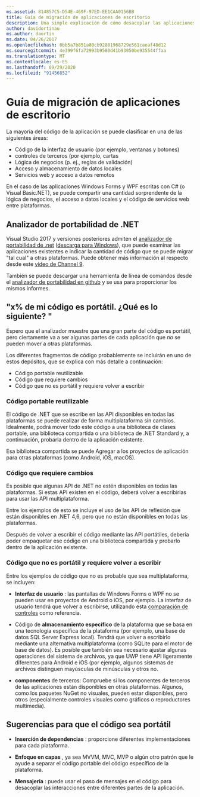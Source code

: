 ```yaml
---
ms.assetid: 814857C5-D54E-469F-97ED-EE1CAA0156BB
title: Guía de migración de aplicaciones de escritorio
description: Una simple explicación de cómo desacoplar las aplicaciones de Windows Forms o WPF existentes para crear aplicaciones multiplataforma que se ejecuten en macOS, iOS, Android, así como UWP/Windows 10.
author: davidortinau
ms.author: daortin
ms.date: 04/26/2017
ms.openlocfilehash: 0bb5a7b851a80cb92881968729e561caeaf48d12
ms.sourcegitcommit: 4e399f6fa72993b9580d41b93050be935544ffaa
ms.translationtype: MT
ms.contentlocale: es-ES
ms.lasthandoff: 09/29/2020
ms.locfileid: "91456852"
---
```

# <a name="desktop-app-porting-guidance"></a>Guía de migración de aplicaciones de escritorio

La mayoría del código de la aplicación se puede clasificar en una de las siguientes áreas:

- Código de la interfaz de usuario (por ejemplo, ventanas y botones)
- controles de terceros (por ejemplo, cartas
- Lógica de negocios (p. ej., reglas de validación)
- Acceso y almacenamiento de datos locales
- Servicios web y acceso a datos remotos

En el caso de las aplicaciones Windows Forms y WPF escritas con C# (o Visual Basic.NET), se puede compartir una cantidad sorprendente de la lógica de negocios, el acceso a datos locales y el código de servicios web entre plataformas.

## <a name="net-portability-analyzer"></a>Analizador de portabilidad de .NET

Visual Studio 2017 y versiones posteriores admiten el [analizador de portabilidad de .net](/dotnet/articles/standard/portability-analyzer) ([descarga para Windows](https://marketplace.visualstudio.com/items?itemName=ConnieYau.NETPortabilityAnalyzer)), que puede examinar las aplicaciones existentes e indicar la cantidad de código que se puede migrar "tal cual" a otras plataformas. Puede obtener más información al respecto desde este [vídeo de Channel 9](https://channel9.msdn.com/Blogs/Seth-Juarez/A-Brief-Look-at-the-NET-Portability-Analyzer).

También se puede descargar una herramienta de línea de comandos desde el [analizador de portabilidad en github](https://github.com/Microsoft/dotnet-apiport) y se usa para proporcionar los mismos informes.

## <a name="x-of-my-code-is-portable-what-next"></a>"x% de mi código es portátil. ¿Qué es lo siguiente? "

Espero que el analizador muestre que una gran parte del código es portátil, pero ciertamente va a ser algunas partes de cada aplicación que _no_ se pueden mover a otras plataformas.

Los diferentes fragmentos de código probablemente se incluirán en uno de estos depósitos, que se explica con más detalle a continuación:

- Código portable reutilizable
- Código que requiere cambios
- Código que no es portátil y requiere volver a escribir

### <a name="re-useable-portable-code"></a>Código portable reutilizable

El código de .NET que se escribe en las API disponibles en todas las plataformas se puede realizar de forma multiplataforma sin cambios. Idealmente, podrá mover todo este código a una biblioteca de clases portable, una biblioteca compartida o una biblioteca de .NET Standard y, a continuación, probarla dentro de la aplicación existente.

Esa biblioteca compartida se puede Agregar a los proyectos de aplicación para otras plataformas (como Android, iOS, macOS).

### <a name="code-that-requires-changes"></a>Código que requiere cambios

Es posible que algunas API de .NET no estén disponibles en todas las plataformas. Si estas API existen en el código, deberá volver a escribirlas para usar las API multiplataforma.

Entre los ejemplos de esto se incluye el uso de las API de reflexión que están disponibles en .NET 4,6, pero que no están disponibles en todas las plataformas.

Después de volver a escribir el código mediante las API portátiles, debería poder empaquetar ese código en una biblioteca compartida y probarlo dentro de la aplicación existente.

### <a name="code-that-isnt-portable-and-requires-a-re-write"></a>Código que no es portátil y requiere volver a escribir

Entre los ejemplos de código que no es probable que sea multiplataforma, se incluyen:

- **Interfaz de usuario** : las pantallas de Windows Forms o WPF no se pueden usar en proyectos de Android o iOS, por ejemplo. La interfaz de usuario tendrá que volver a escribirse, utilizando esta [comparación de controles](~/cross-platform/desktop/controls/index.md) como referencia.

- Código de **almacenamiento específico** de la plataforma que se basa en una tecnología específica de la plataforma (por ejemplo, una base de datos SQL Server Express local). Tendrá que volver a escribirlo mediante una alternativa multiplataforma (como SQLite para el motor de base de datos).
Es posible que también sea necesario ajustar algunas operaciones del sistema de archivos, ya que UWP tiene API ligeramente diferentes para Android e iOS (por ejemplo, algunos sistemas de archivos distinguen mayúsculas de minúsculas y otros no.

- **componentes** de terceros: Compruebe si los componentes de terceros de las aplicaciones están disponibles en otras plataformas. Algunos, como los paquetes NuGet no visuales, pueden estar disponibles, pero otros (especialmente controles visuales como gráficos o reproductores multimedia).

## <a name="tips-for-making-code-portable"></a>Sugerencias para que el código sea portátil

- **Inserción de dependencias** : proporcione diferentes implementaciones para cada plataforma.

- **Enfoque en capas** , ya sea MVVM, MVC, MVP o algún otro patrón que le ayude a separar el código portable del código específico de la plataforma.

- **Mensajería** : puede usar el paso de mensajes en el código para desacoplar las interacciones entre diferentes partes de la aplicación.